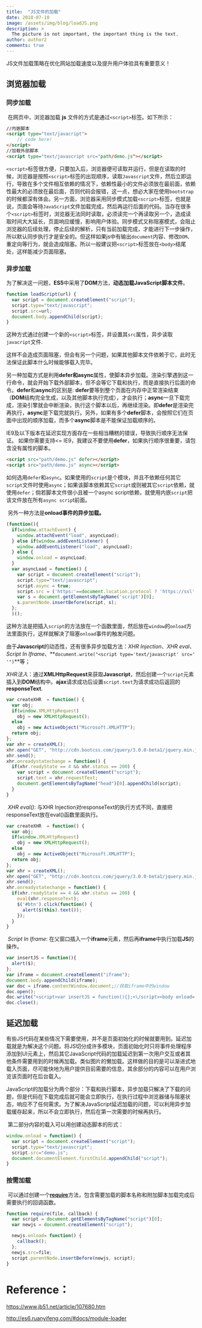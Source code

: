 ```yaml
---
title:  "JS文件的加载"
date: 2018-07-10
image: /assets/img/blog/loadJS.png
description: >
  The picture is not important, the important thing is the text.
author: author2
comments: true
---
```


JS文件加载策略在优化网站加载速度以及提升用户体验具有重要意义！

## **浏览器加载**

###     **同步加载**

​        在网页中，浏览器加载 **js** 文件的方式是通过`<script>`标签。如下所示：

```html
//内嵌脚本
<script type="text/javacript">
    // code here!
</script>
//加载外部脚本
<script type="text/javascript src="path/demo.js"></script>
```
`<script>`标签很方便，只要加入后，浏览器便可读取并运行，但是在读取的时候，浏览器是按照`<script>`标签的出现顺序，读取`Javascript`文件，然后立即运行，导致在多个文件相互依赖的情况下，依赖性最小的文件必须放在最前面，依赖性最大的必须放在最后面，否则代码会报错，这一点，想必大家在使用`bootstrap`的时候都深有体会。另一方面，浏览器采用同步模式加载`<script>`标签，也就是说，页面会等待`JavaScript`文件加载完成，然后再运行后面的代码。当存在很多个`<script>`标签时，浏览器无法同时读取，必须读完一个再读取另一个，造成读取时间大大延长，页面响应缓慢，影响用户体验。同步模式又称阻塞模式，会阻止浏览器的后续处理，停止后续的解析，只有当前加载完成，才能进行下一步操作，所以默认同步执行才是安全的。但这样如果js中有输出`document`内容、修改`DOM`、重定向等行为，就会造成阻塞。所以一般建议把`<script>`标签放在`<body>`结尾处，这样能减少页面阻塞。

###     **异步加载**

​        为了解决这一问题，**ES5**中采用了**DOM**方法，**动态加载JavaScript脚本文件**。

```javascript
function loadScript(url) {
  var script = document.createElement("script");
  script.type="text/javascript";
  script.src=url;
  document.body.appendChild(script);
}
```

​        这种方式通过创建一个新的`<script>`标签，并设置其`src`属性，异步读取`javacript`文件.

这样不会造成页面阻塞，但会有另一个问题，如果其他脚本文件依赖于它，此时无法保证此脚本什么时候能够载入完毕。

​        另一种加载方式是利用**defer和async**属性，使脚本异步加载。渲染引擎遇到这一行命令，就会开始下载外部脚本，但不会等它下载和执行，而是直接执行后面的命令。**defer**和**async**的区别是: **defer**要等到整个页面在内存中正常渲染结束（**DOM**结构完全生成，以及其他脚本执行完成），才会执行；**async**一旦下载完成，渲染引擎就会中断渲染，执行这个脚本以后，再继续渲染。即**defer**是渲染完再执行，**async**是下载完就执行。另外，如果有多个**defer**脚本，会按照它们在页面中出现的顺序加载，而多个**async**脚本是不能保证加载顺序的。

​        IE9及以下版本在延迟实现方面存在一些相当糟糕的错误，导致执行顺序无法保证。 如果你需要支持<= IE9，我建议不要使用**defer**，如果执行顺序很重要，请包含没有属性的脚本。

```html
<script src="path/demo.js" defer></script>
<script src="path/demo.js" async></script>
```

​        如何选用`defer`和`async`。如果使用的`script`是个模块，并且不依赖任何其它`script`文件时使用`async`；如果该脚本依赖其它`script`或则被其它`script`依赖，就使用`defer`；倘若脚本文件很小且被一个async script依赖，就使用内嵌`script`把该文件放在所有`async scrip`t前面。

​        另外一种方法是**onload事件的异步加载。**

```javascript
(function(){
  if(window.attachEvent) {
    window.attachEvent("load", asyncLoad);
  } else if(window.addEventListener) {
    window.addEventListener("load", asyncLoad);
  } else {
    window.onload = asyncLoad;
  }  
  var asyncLoad = function() {
    var script = document.createElement("script");
    script.type="text/javascript";
    script.async = true;
    script.src = ('https:'==document.location.protocol ? 'https://ssl' :  'http:www') + '.baidu.com/demo.js';
    var s = document.getElementsByTagName('script')[0];
    s.parentNode.insertBefore(script, s);
  };
  )();
```

​        这种方法是把插入`script`的方法放在一个函数里面，然后放在`window`的`onload`方法里面执行，这样就解决了阻塞`onload`事件的触发问题。

​        由于**Javascript**的动态性，还有很多异步加载方法：*XHR Injection*、*XHR eval*、*Script In Iframe*、**`document.write("<script type='text/javascript' src=' '")`**等；

​        *XHR注入*：通过**XMLHttpRequest**来获取**Javascript**，然后创建一个`script`元素插入到**DOM**结构中。**ajax**请求成功后设置`script.text`为请求成功后返回的**responseText**.

```javascript
var createXHR  = function() {
  var obj;
  if(window.XMLHttpRequest)
    obj = new XMLHttpRequest();
  else
    obj = new ActiveObject("Microsoft.XMLHTTP");
  return obj;
};
var xhr = createXML();
xhr.open("GET", "http://cdn.bootcss.com/jquery/3.0.0-beta1/jquery.min.js", true);
xhr.send();
xhr.onreadystatechange = function() {
  if(xhr.readyState == 4 && xhr.status == 200) {
    var script = document.createElement("script");
    script.text = xhr.requestText;
    document.getElementsByTagName("head")[0].appendChild(script);
  }
}
```

​        *XHR eval()*: 与XHR Injection对responseText的执行方式不同，直接把responseText放在eval()函数里面执行。

```javascript
var createXHR  = function() {
  var obj;
  if(window.XMLHttpRequest)
    obj = new XMLHttpRequest();
  else
    obj = new ActiveObject("Microsoft.XMLHTTP");
  return obj;
};
var xhr = createXML();
xhr.open("GET", "http://cdn.bootcss.com/jquery/3.0.0-beta1/jquery.min.js", true);
xhr.send();
xhr.onreadystatechange = function() {
  if(xhr.readyState == 4 && xhr.status == 200) {
    eval(xhr.responseText);
    $('#btn').click(function() {
      alert($(this).text());
    });
  }
}
```

​        *Script In Iframe*: 在父窗口插入一个**iframe**元素，然后再**iframe**中执行加载**JS**的操作。

```javascript
var insertJS = function(){
  alert($);
};
var iframe = document.createElement("iframe");
document.body.appendChild(iframe);
var doc = iframe.contentWindow.document;//获取iframe中的window
doc.open();
doc.write("<script>var insertJS = function(){};<\/script><body onload='insertJS()'></body>");
doc.close();
```

## **延迟加载**

​        有些JS代码在某些情况下需要使用，并不是页面初始化的时候就要用到。延迟加载就是为解决这个问题。将JS切分成许多模块，页面初始化时只将事件处理程序添加到UI元素上，然后其它JavaScript代码的加载延迟到第一次用户交互或者其他条件需要用到的时候再加载。类似图片的懒加载。这样做的目的是可以渐进式地载入页面，尽可能快地为用户提供目前需要的信息，其余部分的内容可以在用户浏览该页面时在后台载入。

​        JavaScript的加载分为两个部分：下载和执行脚本，异步加载只解决了下载的问题，但是代码在下载完成后就可能会立即执行，在执行过程中浏览器储与阻塞状态，响应不了任何需求。为了解决JavaScript延迟加载的问题，可以利用异步加载缓存起来，所以不会立即执行，然后在第一次需要的时候再执行。

​        第二部分内容的载入可以用创建动态脚本的形式：

```javascript
window.onload = function() {
  var script = document.createElement("script");
  script.type="text/javascript";
  script.src="demo.js";
  document.documentElement.firstChild.appendChild("script");
}
```

### **按需加载**

​        可以通过创建一个[**require**](http://nodejs.cn/api/modules.html)方法，包含需要加载的脚本名称和附加脚本加载完成后需要执行的回调函数。

```javascript
function require(file, callback) {
  var script = document.getElementsByTagName("script")[0];
  var newjs = document.createElement("script");

  newjs.onload= function() {
    callback();
  };
  newjs.src=file;
  script.parentNode.insertBefore(newjs, script);
}
```

 

 

# Reference：

<https://www.jb51.net/article/107680.htm>

<http://es6.ruanyifeng.com/#docs/module-loader>